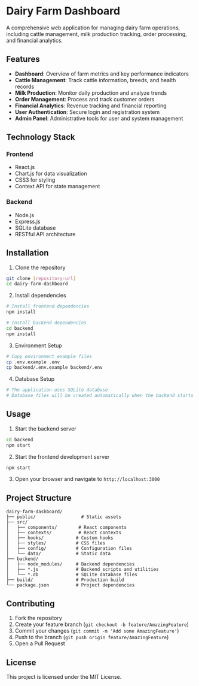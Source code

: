 # Dairy Farm Dashboard

A comprehensive web application for managing dairy farm operations, including cattle management, milk production tracking, order processing, and financial analytics.

## Features

- **Dashboard**: Overview of farm metrics and key performance indicators
- **Cattle Management**: Track cattle information, breeds, and health records
- **Milk Production**: Monitor daily production and analyze trends
- **Order Management**: Process and track customer orders
- **Financial Analytics**: Revenue tracking and financial reporting
- **User Authentication**: Secure login and registration system
- **Admin Panel**: Administrative tools for user and system management

## Technology Stack

### Frontend
- React.js
- Chart.js for data visualization
- CSS3 for styling
- Context API for state management

### Backend
- Node.js
- Express.js
- SQLite database
- RESTful API architecture

## Installation

1. Clone the repository
```bash
git clone [repository-url]
cd dairy-farm-dashboard
```

2. Install dependencies
```bash
# Install frontend dependencies
npm install

# Install backend dependencies
cd backend
npm install
```

3. Environment Setup
```bash
# Copy environment example files
cp .env.example .env
cp backend/.env.example backend/.env
```

4. Database Setup
```bash
# The application uses SQLite database
# Database files will be created automatically when the backend starts
```

## Usage

1. Start the backend server
```bash
cd backend
npm start
```

2. Start the frontend development server
```bash
npm start
```

3. Open your browser and navigate to `http://localhost:3000`

## Project Structure

```
dairy-farm-dashboard/
├── public/                 # Static assets
├── src/
│   ├── components/        # React components
│   ├── contexts/          # React contexts
│   ├── hooks/            # Custom hooks
│   ├── styles/           # CSS files
│   ├── config/           # Configuration files
│   └── data/             # Static data
├── backend/
│   ├── node_modules/     # Backend dependencies
│   ├── *.js              # Backend scripts and utilities
│   └── *.db              # SQLite database files
├── build/                # Production build
└── package.json          # Project dependencies
```

## Contributing

1. Fork the repository
2. Create your feature branch (`git checkout -b feature/AmazingFeature`)
3. Commit your changes (`git commit -m 'Add some AmazingFeature'`)
4. Push to the branch (`git push origin feature/AmazingFeature`)
5. Open a Pull Request

## License

This project is licensed under the MIT License.